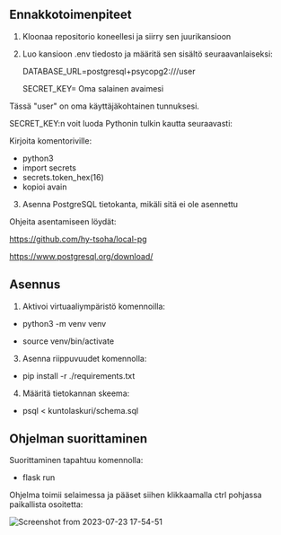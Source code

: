 ## Ennakkotoimenpiteet

1. Kloonaa repositorio koneellesi ja siirry sen juurikansioon
2. Luo kansioon .env tiedosto ja määritä sen sisältö seuraavanlaiseksi:

   DATABASE_URL=postgresql+psycopg2:///user
   
   SECRET_KEY= Oma salainen avaimesi

Tässä "user" on oma käyttäjäkohtainen tunnuksesi.

SECRET_KEY:n voit luoda Pythonin tulkin kautta seuraavasti:

Kirjoita komentoriville:
- python3
- import secrets
- secrets.token_hex(16)
- kopioi avain

3. Asenna PostgreSQL tietokanta, mikäli sitä ei ole asennettu

Ohjeita asentamiseen löydät:

https://github.com/hy-tsoha/local-pg

https://www.postgresql.org/download/

## Asennus

1. Aktivoi virtuaaliympäristö komennoilla:

- python3 -m venv venv

- source venv/bin/activate
  
3. Asenna riippuvuudet komennolla:

- pip install -r ./requirements.txt

4. Määritä tietokannan skeema:

- psql < kuntolaskuri/schema.sql

## Ohjelman suorittaminen

Suorittaminen tapahtuu komennolla:

- flask run

Ohjelma toimii selaimessa ja pääset siihen klikkaamalla ctrl pohjassa paikallista osoitetta:

![Screenshot from 2023-07-23 17-54-51](https://github.com/theskelinen/kunto-laskuri/assets/81574636/7b4d99b7-54dd-4d61-9e93-679a1f062f38)
